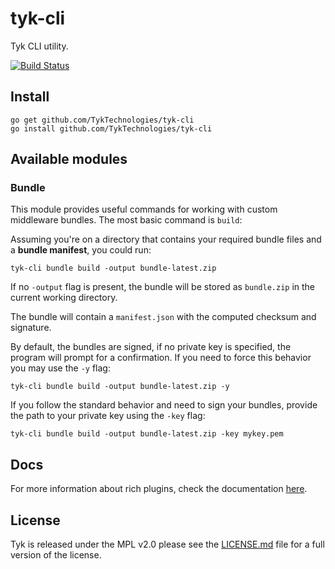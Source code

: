 # tyk-cli

Tyk CLI utility.

[![Build Status](https://travis-ci.org/TykTechnologies/tyk-cli.svg?branch=master)](https://travis-ci.org/TykTechnologies/tyk-cli)

## Install

```
go get github.com/TykTechnologies/tyk-cli
go install github.com/TykTechnologies/tyk-cli
```

## Available modules

### Bundle

This module provides useful commands for working with custom middleware bundles. The most basic command is `build`:

Assuming you're on a directory that contains your required bundle files and a **bundle manifest**, you could run:

```
tyk-cli bundle build -output bundle-latest.zip
```

If no `-output` flag is present, the bundle will be stored as `bundle.zip` in the current working directory.

The bundle will contain a `manifest.json` with the computed checksum and signature.

By default, the bundles are signed, if no private key is specified, the program will prompt for a confirmation. If you need to force this behavior you may use the `-y` flag:

```
tyk-cli bundle build -output bundle-latest.zip -y
```

If you follow the standard behavior and need to sign your bundles, provide the path to your private key using the `-key` flag:

```
tyk-cli bundle build -output bundle-latest.zip -key mykey.pem
```

## Docs

For more information about rich plugins, check the documentation [here](https://tyk.io/tyk-documentation/customise-tyk/plugins/).

## License

Tyk is released under the MPL v2.0 please see the [LICENSE.md](LICENSE.md) file for a full version of the license.
